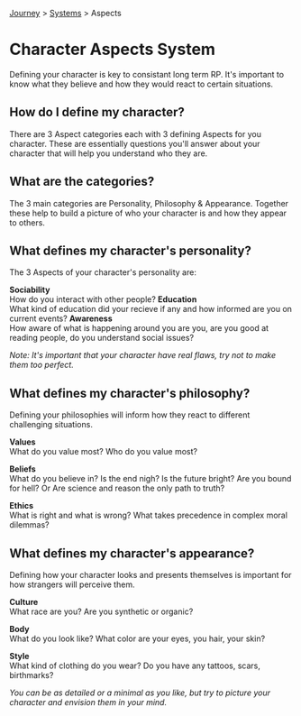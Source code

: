 [Journey](/journey.md) > [Systems](content.md) > Aspects

# Character Aspects System
Defining your character is key to consistant long term RP. It's important to know what they believe and how they would react to certain situations.

## How do I define my character?
There are 3 Aspect categories each with 3 defining Aspects for you character. These are essentially questions you'll answer about your character that will help you understand who they are.

## What are the categories?
The 3 main categories are Personality, Philosophy & Appearance. Together these help to build a picture of who your character is and how they appear to others.

## What defines my character's personality?
The 3 Aspects of your character's personality are:

**Sociability**  
How do you interact with other people?
**Education**  
What kind of education did your recieve if any and how informed are you on current events?
**Awareness**  
How aware of what is happening around you are you, are you good at reading people, do you understand social issues?

*Note: It's important that your character have real flaws, try not to make them too perfect.*

## What defines my character's philosophy?
Defining your philosophies will inform how they react to different challenging situations.

**Values**  
What do you value most? Who do you value most?

**Beliefs**  
What do you believe in? Is the end nigh? Is the future bright? Are you bound for hell? Or Are science and reason the only path to truth?

**Ethics**  
What is right and what is wrong? What takes precedence in complex moral dilemmas?

## What defines my character's appearance?
Defining how your character looks and presents themselves is important for how strangers will perceive them.

**Culture**  
What race are you? Are you synthetic or organic?

**Body**  
What do you look like? What color are your eyes, you hair, your skin?

**Style**  
What kind of clothing do you wear? Do you have any tattoos, scars, birthmarks?

*You can be as detailed or a minimal as you like, but try to picture your character and envision them in your mind.*